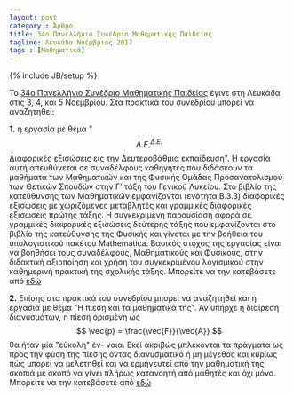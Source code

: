 ```yaml
---
layout: post
category : Άρθρο
title: 34o Πανελλήνιο Συνέδριο Μαθηματικής Παιδείας
tagline: Λευκάδα Νοέμβριος 2017
tags : [Μαθηματικά]
---
```

{% include JB/setup %}

To [34o Πανελλήνιο Συνέδριο Μαθηματικής Παιδείας](http://www.emesynedrio34.gr/) έγινε στη Λευκάδα στις 3, 4, και 5 Νοεμβρίου.
Στα πρακτικά του συνεδρίου μπορεί να αναζητηθεί:

**1.** η εργασία με θέμα "$$Δ.Ε.^{Δ.Ε.}$$ Διαφορικές εξισώσεις εις την Δευτεροβάθμια εκπαίδευση".
Η εργασία αυτή απευθύνεται σε συναδέλφους καθηγητές που διδάσκουν τα μαθήματα των Μαθηματικών και της Φυσικής Ομάδας Προσανατολισμού των Θετικών Σπουδών στην Γ’ τάξη
του Γενικού Λυκείου. Στο βιβλίο της κατεύθυνσης των Μαθηματικών εμφανίζονται (ενότητα Β.3.3) διαφορικές εξισώσεις με χωριζόμενες μεταβλητές και γραμμικές διαφορικές εξισώσεις
πρώτης τάξης. Η συγκεκριμένη παρουσίαση αφορά σε γραμμικές διαφορικές εξισώσεις δεύτερης τάξης που εμφανίζονται στο βιβλίο της κατεύθυνσης της Φυσικής και γίνεται με την βοήθεια του
υπολογιστικού πακέτου Mathematica. Βασικός στόχος της εργασίας είναι να βοηθήσει τους συναδέλφους, Μαθηματικούς και Φυσικούς, στην διδακτική αξιοποίηση και χρήση του
συγκεκριμένου λογισμικού στην καθημερινή πρακτική της σχολικής τάξης. 
Μπορείτε να την κατεβάσετε από [εδώ](https://drive.google.com/open?id=0B2PMgebiPbrIZVprckpMNFJEcHc)

**2.**
Επίσης στα πρακτικά του συνεδρίου μπορεί να αναζητηθεί και η εργασία με θέμα "Η πίεση και τα μαθηματικά της". Αν υπήρχε η διαίρεση διανυσμάτων, η πίεση ορισμένη ως $$ \vec{p} = \frac{\vec{F}}{\vec{A}} $$θα ήταν μία "εύκολη" έν-
νοια. Εκεί ακριβώς μπλέκονται τα πράγματα ως προς την φύση της πίεσης όντας διανυσματικό ή μη μέγεθος και κυρίως πώς μπορεί να μελετηθεί και να ερμηνευτεί από την μαθηματική της
σκοπιά με σκοπό να γίνει πλήρως κατανοητή από μαθητές και όχι μόνο. Μπορείτε να την κατεβάσετε από [εδώ](https://drive.google.com/open?id=1WvtEQmwE4SOZu9iiizIIOiysYSkzjAbT)


